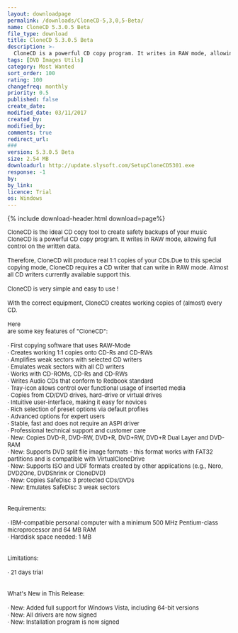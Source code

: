 ```yaml
---
layout: downloadpage
permalink: /downloads/CloneCD-5,3,0,5-Beta/
name: CloneCD 5.3.0.5 Beta
file_type: download
title: CloneCD 5.3.0.5 Beta
description: >-
  CloneCD is a powerful CD copy program. It writes in RAW mode, allowing full control on the written data. Therefore, CloneCD will produce real 1:1 copies of your CDs.Due to this special copying mode, CloneCD requires a CD writer that can write in
tags: [DVD Images Utils]
category: Most Wanted
sort_order: 100
rating: 100
changefreq: monthly
priority: 0.5
published: false
create_date: 
modified_date: 03/11/2017
created_by: 
modified_by: 
comments: true
redirect_url: 
### 
version: 5.3.0.5 Beta
size: 2.54 MB
downloadurl: http://update.slysoft.com/SetupCloneCD5301.exe
response: -1
by: 
by_link: 
licence: Trial 
os: Windows
---
```


{% include download-header.html download=page%}

<p style="fix-download-text !important">
<p><font size="2">CloneCD is the ideal CD copy tool to create safety backups of your music <br />
CloneCD is a powerful CD copy program. It writes in RAW mode, allowing full control on the written data. <br />
<br />
Therefore, CloneCD will produce real 1:1 copies of your CDs.Due to this special copying mode, CloneCD requires a CD writer that can write in RAW mode. Almost all CD writers currently available support this. <br />
<br />
CloneCD is very simple and easy to use ! <br />
<br />
With the correct equipment, CloneCD creates working copies of (almost) every CD. <br />
<br />
Here <br />
are some key features of "CloneCD": <br />
<br />
· First copying software that uses RAW-Mode <br />
· Creates working 1:1 copies onto CD-Rs and CD-RWs <br />
· Amplifies weak sectors with selected CD writers <br />
· Emulates weak sectors with all CD writers <br />
· Works with CD-ROMs, CD-Rs and CD-RWs <br />
· Writes Audio CDs that conform to Redbook standard <br />
· Tray-icon allows control over functional usage of inserted media <br />
· Copies from CD/DVD drives, hard-drive or virtual drives <br />
· Intuitive user-interface, making it easy for novices <br />
· Rich selection of preset options via default profiles <br />
· Advanced options for expert users <br />
· Stable, fast and does not require an ASPI driver <br />
· Professional technical support and customer care <br />
· New: Copies DVD-R, DVD-RW, DVD+R, DVD+RW, DVD+R Dual Layer and DVD-RAM <br />
· New: Supports DVD split file image formats - this format works with FAT32 partitions and is compatible with VirtualCloneDrive <br />
· New: Supports ISO and UDF formats created by other applications (e.g., Nero, DVD2One, DVDShrink or CloneDVD) <br />
· New: Copies SafeDisc 3 protected CDs/DVDs <br />
· New: Emulates SafeDisc 3 weak sectors <br />
<br />
<br />
Requirements: <br />
<br />
· IBM-compatible personal computer with a minimum 500 MHz Pentium-class microprocessor and 64 MB RAM <br />
· Harddisk space needed: 1 MB <br />
<br />
<br />
Limitations: <br />
<br />
· 21 days trial <br />
<br />
<br />
What's New in This Release: <br />
<br />
· New: Added full support for Windows Vista, including 64-bit versions <br />
· New: All drivers are now signed <br />
· New: Installation program is now signed</font></p></p>
